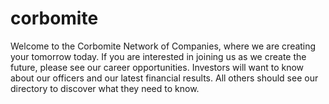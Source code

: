 # corbomite

Welcome to the Corbomite Network of Companies, where we are creating your tomorrow today. If you are interested in joining us as we create the future, please see our career opportunities. Investors will want to know about our officers and our latest financial results. All others should see our directory to discover what they need to know.

